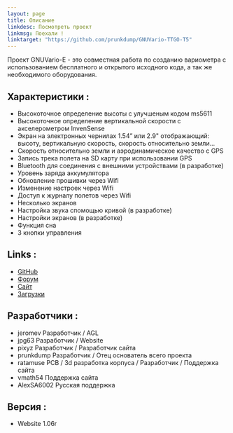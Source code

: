 ```yaml
---
layout: page
title: Описание
linkdesc: Посмотреть проект
linkmsg: Поехали !
linktarget: "https://github.com/prunkdump/GNUVario-TTGO-T5"
---
```

Проект GNUVario-E - это совместная работа по созданию вариометра с использованием бесплатного и открытого исходного кода, а так же необходимого оборудования.

Характеристики :
---------
* Высокоточное определение высоты с улучшеным кодом ms5611
* Высокоточное определение вертикальной скорости с акселерометром InvenSense
* Экран на электронных чернилах 1.54” или 2.9" отображающий: высоту, вертикальную скорость, скорость относительно земли...
* Скорость относительно земли и аэродинамическое качество с GPS
* Запись трека полета на SD карту при использовании GPS
* Bluetooth для соединения с внешними устройствами (в разработке)
* Уровень заряда аккумулятора
* Обновление прошивки через Wifi
* Изменение настроек через Wifi
* Доступ к журналу полетов через Wifi
* Несколько экранов
* Настройка звука спомощью кривой (в разработке)
* Настройки экранов (в разработке)
* Функция сна
* 3 кнопки управления

Links :
---------
* [GitHub](https://github.com/prunkdump/GNUVario-TTGO-T5)
* [Форум](http://www.parapentiste.info/forum/developpements-hardware-software/diy-gnuvario-variometre-opensource-openhardware-arduino-t48334.0.html;new;topicseen#new)
* [Сайт](https://prunkdump.github.io/GNUVario-TTGO-T5-website-RU/)
* [Загрузки](http://gnuvario-e.yj.fr/#)

Разработчики :
----------

* jeromev Разработчик / AGL
* jpg63 Разработчик  / Website       
* pixyz Разработчик / Разработчик сайта       
* prunkdump Разработчик / Отец основатель всего проекта        
* ratamuse PCB / 3d разработка корпуса / Разработчик / Поддержка сайта    
* vmath54 Поддержка сайта    
* AlexSA6002 Русская поддержка 

Версия :
---------
* Website 1.06r